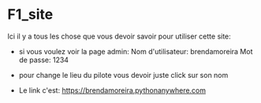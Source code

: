 # F1_site

Ici il y a tous les chose que vous devoir savoir pour utiliser cette site:

* si vous voulez voir la page admin:
  Nom d'utilisateur: brendamoreira
  Mot de passe: 1234

* pour change le lieu du pilote vous devoir juste click sur son nom

* Le link c'est:
 https://brendamoreira.pythonanywhere.com 
